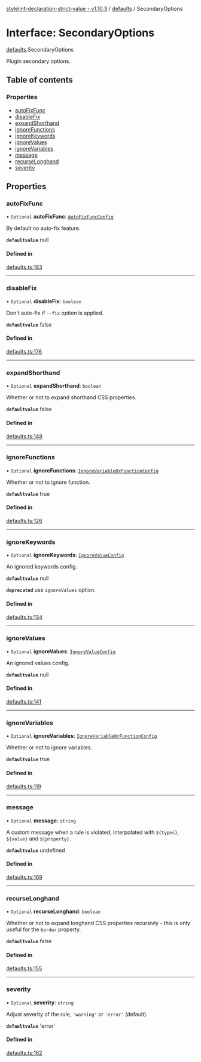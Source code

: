 [stylelint-declaration-strict-value - v1.10.3](../README.md) / [defaults](../modules/defaults.md) / SecondaryOptions

# Interface: SecondaryOptions

[defaults](../modules/defaults.md).SecondaryOptions

Plugin secondary options.

## Table of contents

### Properties

- [autoFixFunc](defaults.SecondaryOptions.md#autofixfunc)
- [disableFix](defaults.SecondaryOptions.md#disablefix)
- [expandShorthand](defaults.SecondaryOptions.md#expandshorthand)
- [ignoreFunctions](defaults.SecondaryOptions.md#ignorefunctions)
- [ignoreKeywords](defaults.SecondaryOptions.md#ignorekeywords)
- [ignoreValues](defaults.SecondaryOptions.md#ignorevalues)
- [ignoreVariables](defaults.SecondaryOptions.md#ignorevariables)
- [message](defaults.SecondaryOptions.md#message)
- [recurseLonghand](defaults.SecondaryOptions.md#recurselonghand)
- [severity](defaults.SecondaryOptions.md#severity)

## Properties

### autoFixFunc

• `Optional` **autoFixFunc**: [`AutoFixFuncConfig`](../modules/defaults.md#autofixfuncconfig)

By default no auto-fix feature.

**`defaultvalue`** null

#### Defined in

[defaults.ts:183](https://github.com/AndyOGo/stylelint-declaration-strict-value/blob/a2f4937/src/defaults.ts#L183)

___

### disableFix

• `Optional` **disableFix**: `boolean`

Don't auto-fix if `--fix` option is applied.

**`defaultvalue`** false

#### Defined in

[defaults.ts:176](https://github.com/AndyOGo/stylelint-declaration-strict-value/blob/a2f4937/src/defaults.ts#L176)

___

### expandShorthand

• `Optional` **expandShorthand**: `boolean`

Whether or not to expand shorthand CSS properties.

**`defaultvalue`** false

#### Defined in

[defaults.ts:148](https://github.com/AndyOGo/stylelint-declaration-strict-value/blob/a2f4937/src/defaults.ts#L148)

___

### ignoreFunctions

• `Optional` **ignoreFunctions**: [`IgnoreVariableOrFunctionConfig`](../modules/defaults.md#ignorevariableorfunctionconfig)

Whether or not to ignore function.

**`defaultvalue`** true

#### Defined in

[defaults.ts:126](https://github.com/AndyOGo/stylelint-declaration-strict-value/blob/a2f4937/src/defaults.ts#L126)

___

### ignoreKeywords

• `Optional` **ignoreKeywords**: [`IgnoreValueConfig`](../modules/defaults.md#ignorevalueconfig)

An ignored keywords config.

**`defaultvalue`** null

**`deprecated`** use `ignoreValues` option.

#### Defined in

[defaults.ts:134](https://github.com/AndyOGo/stylelint-declaration-strict-value/blob/a2f4937/src/defaults.ts#L134)

___

### ignoreValues

• `Optional` **ignoreValues**: [`IgnoreValueConfig`](../modules/defaults.md#ignorevalueconfig)

An ignored values config.

**`defaultvalue`** null

#### Defined in

[defaults.ts:141](https://github.com/AndyOGo/stylelint-declaration-strict-value/blob/a2f4937/src/defaults.ts#L141)

___

### ignoreVariables

• `Optional` **ignoreVariables**: [`IgnoreVariableOrFunctionConfig`](../modules/defaults.md#ignorevariableorfunctionconfig)

Whether or not to ignore variables.

**`defaultvalue`** true

#### Defined in

[defaults.ts:119](https://github.com/AndyOGo/stylelint-declaration-strict-value/blob/a2f4937/src/defaults.ts#L119)

___

### message

• `Optional` **message**: `string`

A custom message when a rule is violated, interpolated with `${types}`, `${value}` and `${property}`.

**`defaultvalue`** undefined

#### Defined in

[defaults.ts:169](https://github.com/AndyOGo/stylelint-declaration-strict-value/blob/a2f4937/src/defaults.ts#L169)

___

### recurseLonghand

• `Optional` **recurseLonghand**: `boolean`

Whether or not to expand longhand CSS properties recursivly - this is only useful for the `border` property.

**`defaultvalue`** false

#### Defined in

[defaults.ts:155](https://github.com/AndyOGo/stylelint-declaration-strict-value/blob/a2f4937/src/defaults.ts#L155)

___

### severity

• `Optional` **severity**: `string`

Adjust severity of the rule, `'warning'` or `'error'` (default).

**`defaultvalue`** 'error'

#### Defined in

[defaults.ts:162](https://github.com/AndyOGo/stylelint-declaration-strict-value/blob/a2f4937/src/defaults.ts#L162)
